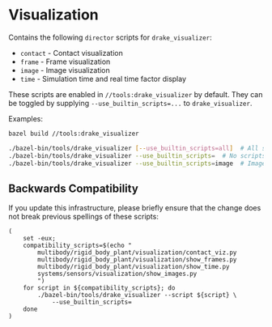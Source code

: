 # Visualization

Contains the following `director` scripts for `drake_visualizer`:

*   `contact` - Contact visualization
*   `frame` - Frame visualization
*   `image` - Image visualization
*   `time` - Simulation time and real time factor display

These scripts are enabled in `//tools:drake_visualizer` by default.
They can be toggled by supplying `--use_builtin_scripts=...` to
`drake_visualizer`.

Examples:


```sh
bazel build //tools:drake_visualizer

./bazel-bin/tools/drake_visualizer [--use_builtin_scripts=all]  # All scripts
./bazel-bin/tools/drake_visualizer --use_builtin_scripts=  # No scripts
./bazel-bin/tools/drake_visualizer --use_builtin_scripts=image  # Image only
```

## Backwards Compatibility

If you update this infrastructure, please briefly ensure that the change does
not break previous spellings of these scripts:

    (
        set -eux;
        compatibility_scripts=$(echo "
            multibody/rigid_body_plant/visualization/contact_viz.py
            multibody/rigid_body_plant/visualization/show_frames.py
            multibody/rigid_body_plant/visualization/show_time.py
            systems/sensors/visualization/show_images.py
            ")
        for script in ${compatibility_scripts}; do
            ./bazel-bin/tools/drake_visualizer --script ${script} \
                --use_builtin_scripts=
        done
    )
